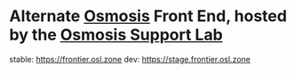 # Alternate [Osmosis](https://github.com/osmosis-labs/osmosis) Front End, hosted by the [Osmosis Support Lab](https://support.osmosis.zone)

stable: https://frontier.osl.zone
dev: https://stage.frontier.osl.zone
